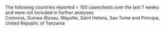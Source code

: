 The following countries reported < 100 cases/tests over the last 7 weeks and were not included in further analyses:<br>Comoros, Guinea-Bissau, Mayotte, Saint Helena, Sao Tome and Principe, United Republic of Tanzania
<br>
